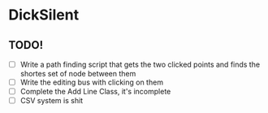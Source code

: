 #   DickSilent

##  TODO!
- [ ] Write a path finding script that gets the two clicked points and finds the shortes set of node between them
- [ ] Write the editing bus with clicking on them
- [ ] Complete the Add Line Class, it's incomplete
- [ ] CSV system is shit
